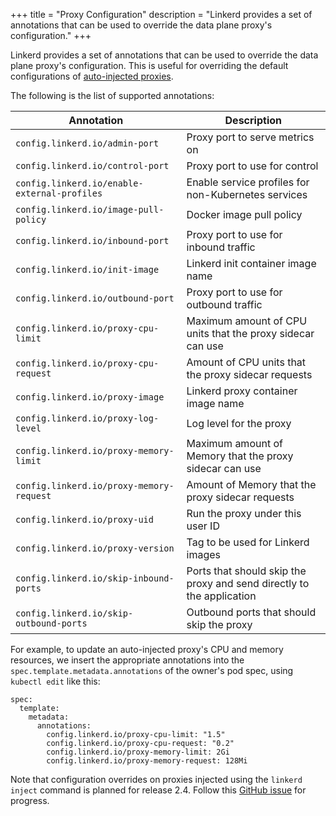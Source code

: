 +++
title = "Proxy Configuration"
description = "Linkerd provides a set of annotations that can be used to
override the data plane proxy's configuration."
+++

Linkerd provides a set of annotations that can be used to override the data
plane proxy's configuration. This is useful for overriding the default
configurations of [auto-injected proxies](/2/features/proxy-injection).

The following is the list of supported annotations:

Annotation                                   | Description
-------------------------------------------- | -----------
`config.linkerd.io/admin-port`               | Proxy port to serve metrics on
`config.linkerd.io/control-port`             | Proxy port to use for control
`config.linkerd.io/enable-external-profiles` | Enable service profiles for non-Kubernetes services
`config.linkerd.io/image-pull-policy`        | Docker image pull policy
`config.linkerd.io/inbound-port`             | Proxy port to use for inbound traffic
`config.linkerd.io/init-image`               | Linkerd init container image name
`config.linkerd.io/outbound-port`            | Proxy port to use for outbound traffic
`config.linkerd.io/proxy-cpu-limit`          | Maximum amount of CPU units that the proxy sidecar can use
`config.linkerd.io/proxy-cpu-request`        | Amount of CPU units that the proxy sidecar requests
`config.linkerd.io/proxy-image`              | Linkerd proxy container image name
`config.linkerd.io/proxy-log-level`          | Log level for the proxy
`config.linkerd.io/proxy-memory-limit`       | Maximum amount of Memory that the proxy sidecar can use
`config.linkerd.io/proxy-memory-request`     | Amount of Memory that the proxy sidecar requests
`config.linkerd.io/proxy-uid`                | Run the proxy under this user ID
`config.linkerd.io/proxy-version`            | Tag to be used for Linkerd images
`config.linkerd.io/skip-inbound-ports`       | Ports that should skip the proxy and send directly to the application
`config.linkerd.io/skip-outbound-ports`      | Outbound ports that should skip the proxy

For example, to update an auto-injected proxy's CPU and memory resources, we
insert the appropriate annotations into the `spec.template.metadata.annotations`
of the owner's pod spec, using `kubectl edit` like this:

```
spec:
  template:
    metadata:
      annotations:
        config.linkerd.io/proxy-cpu-limit: "1.5"
        config.linkerd.io/proxy-cpu-request: "0.2"
        config.linkerd.io/proxy-memory-limit: 2Gi
        config.linkerd.io/proxy-memory-request: 128Mi
```

Note that configuration overrides on proxies injected using the `linkerd inject` command is planned for release 2.4. Follow this [GitHub issue](https://github.com/linkerd/linkerd2/issues/2590) for progress.
